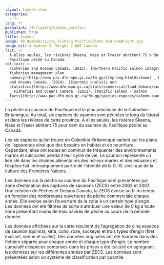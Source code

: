 ```yaml
---
layout: layers-item
categories:
  - fr
lang: fr
permalink: /fr/layers/salmon_pacific/
published: true
title: Saumon
image: 49_HumanActivity_Fishing_PacificSalmon_AndrewSWright.jpg
image_att: © Andrew S. Wright / WWF-Canada
fact: >-
  À elles seules, les rivières Skeena, Nass et Fraser abritent 75 % du saumon du
  Pacifique pêché au Canada.
ref_text: >-
  Fisheries and Oceans Canada. (2015). [Northern Pacific salmon integrated
  fisheries management plan
  summary](http://www.pac.dfo-mpo.gc.ca/fm-gp/ifmp-eng.html#salmon) _ Fisheries
  and Oceans Canada. (2014). [Economic analysis and
  statistics](http://www.dfo-mpo.gc.ca/stats/commercial/land-debarq/sea-maritimes/s2014pv-eng.htm)
  _ Fisheries and Oceans Canada. (2013). [Pacific salmon - salmon
  facts](http://www.pac.dfo-mpo.gc.ca/fm-gp/species-especes/salmon-saumon/facts-infos/index-eng.html)
---
```

La pêche du saumon du Pacifique est la plus précieuse de la Colombie-Britannique. Au total, six espèces de saumon sont pêchées le long du littoral et dans les rivières de cette province. À elles seules, les rivières Skeena, Nass et Fraser abritent 75 pour cent du saumon du Pacifique pêché au Canada.

Les six espèces qu’on trouve en Colombie-Britannique varient sur les plans de l’apparence ainsi que des besoins en habitat et en nourriture. Cependant, elles ont toutes en commun de fréquenter des environnements marins et dulcicoles pendant leur cycle de vie. Le saumon représente un lien clé dans les chaînes alimentaires des milieux marins et des estuaires et l’espèce fait intrinsèquement partie de l’identité de la C.-B. ainsi que de la culture des Premières Nations.

Les données sur la pêche au saumon du Pacifique sont présentées par zone d’estimation des captures de saumons (ZECS) entre 2003 et 2007. Une création de Pêches et Océans Canada, la ZECS évolue au fil du temps en fonction des nombreuses ouvertures de pêche commerciale chaque année. Elle évolue selon l’ouverture de la zone à un certain type d’engin. Les données ont été filtrées de sorte à attribuer une valeur de 0 kg à toute zone présentant moins de trois navires de pêche au cours de la période donnée.

Les données affichées sur la carte résultent de l’agrégation de cinq espèces de saumon (quinnat, kéta, coho, rose, sockeye) et trois types d’engin (filet maillant, senne et cuiller). Des données originales ont été fournies dans des fichiers séparés pour chaque année et chaque type d’engin. Le nombre cumulatif d’espèces comprises dans les prises a été calculé en agrégeant les données sur les différentes années par ZECS. Les données sont présentées selon un système de classification par quantile.
